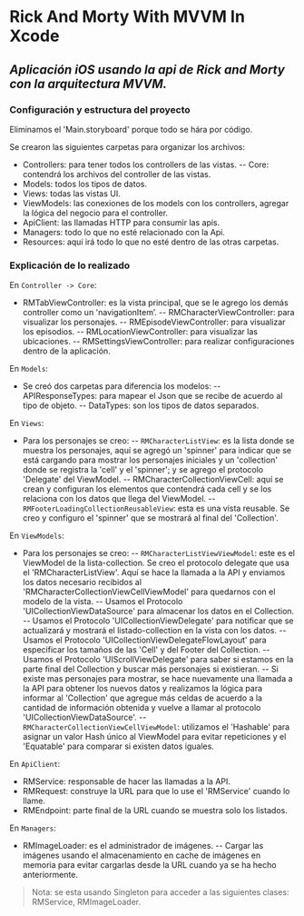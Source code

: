 # Rick And Morty With MVVM In Xcode
## _Aplicación iOS usando la api de Rick and Morty con la arquitectura MVVM._

### Configuración y estructura del proyecto
Eliminamos el 'Main.storyboard' porque todo se hára por código.

Se crearon las siguientes carpetas para organizar los archivos:
- Controllers: para tener todos los controllers de las vistas.
-- Core: contendrá los archivos del controller de las vistas.
- Models: todos los tipos de datos.
- Views: todas las vistas UI.
- ViewModels: las conexiones de los models con los controllers, agregar la lógica del negocio para el controller.
- ApiClient: las llamadas HTTP para consumir las apis.
- Managers: todo lo que no esté relacionado con la Api.
- Resources: aquí irá todo lo que no esté dentro de las otras carpetas.

### Explicación de lo realizado

En `Controller -> Core`:
- RMTabViewController: es la vista principal, que se le agrego los demás controller como un 'navigationItem’.
-- RMCharacterViewController: para visualizar los personajes.
-- RMEpisodeViewController: para visualizar los episodios.
-- RMLocationViewController: para visualizar las ubicaciones.
-- RMSettingsViewController: para realizar configuraciones dentro de la aplicación.

En `Models`:
- Se creó dos carpetas para diferencia los modelos:
-- APIResponseTypes: para mapear el Json que se recibe de acuerdo al tipo de objeto.
-- DataTypes: son los tipos de datos separados.

En `Views`:
- Para los personajes se creo:
-- `RMCharacterListView`: es la lista donde se muestra los personajes, aquí se agregó un 'spinner' para indicar que se está cargando para mostrar los personajes iniciales y un 'collection' donde se registra la 'cell' y el 'spinner'; y se agrego el protocolo 'Delegate' del ViewModel.
-- RMCharacterCollectionViewCell: aquí se crean y configuran los elementos que contendrá cada cell y se los relaciona con los datos que llega del ViewModel.
-- `RMFooterLoadingCollectionReusableView`: esta es una vista reusable. Se creo y configuro el 'spinner' que se mostrará al final del 'Collection'.

En `ViewModels`:
- Para los personajes se creo:
-- `RMCharacterListViewViewModel`: este es el ViewModel de la lista-collection. Se creo el protocolo delegate que usa el 'RMCharacterListView'. Aquí se hace la llamada a la API y enviamos los datos necesario recibidos al 'RMCharacterCollectionViewCellViewModel' para quedarnos con el modelo de la vista.
-- Usamos el Protocolo 'UICollectionViewDataSource' para almacenar los datos en el Collection.
-- Usamos el Protocolo 'UICollectionViewDelegate' para notificar que se actualizará y mostrará el listado-collection en la vista con los datos.
-- Usamos el Protocolo 'UICollectionViewDelegateFlowLayout' para especificar los tamaños de las 'Cell' y del Footer del Collection.
-- Usamos el Protocolo 'UIScrollViewDelegate' para saber si estamos en la parte final del Collection y buscar más personajes si existieran.
-- Si existe mas personajes para mostrar, se hace nuevamente una llamada a la API para obtener los nuevos datos y realizamos la lógica para informar al 'Collection' que agregue más celdas de acuerdo a la cantidad de información obtenida y vuelve a llamar al protocolo 'UICollectionViewDataSource'.
-- `RMCharacterCollectionViewCellViewModel`: utilizamos el 'Hashable' para asignar un valor Hash único al ViewModel para evitar repeticiones y el 'Equatable' para comparar si existen datos iguales.

En `ApiClient`:
- RMService: responsable de hacer las llamadas a la API.
- RMRequest: construye la URL para que lo use el 'RMService' cuando lo llame.
- RMEndpoint: parte final de la URL cuando se muestra solo los listados.

En `Managers`:
- RMImageLoader: es el administrador de imágenes.
-- Cargar las imágenes usando el almacenamiento en cache de imágenes en memoria para evitar cargarlas desde la URL cuando ya se ha hecho anteriormente.

> Nota: se esta usando Singleton para acceder a las siguientes clases: RMService, RMImageLoader.
